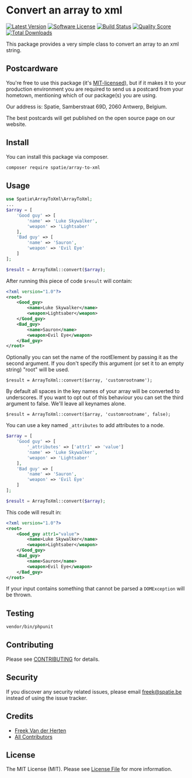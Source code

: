 # Convert an array to xml

[![Latest Version](https://img.shields.io/github/release/spatie/array-to-xml.svg?style=flat-square)](https://github.com/spatie/array-to-xml/releases)
[![Software License](https://img.shields.io/badge/license-MIT-brightgreen.svg?style=flat-square)](LICENSE.md)
[![Build Status](https://img.shields.io/travis/spatie/array-to-xml/master.svg?style=flat-square)](https://travis-ci.org/spatie/array-to-xml)
[![Quality Score](https://img.shields.io/scrutinizer/g/spatie/array-to-xml.svg?style=flat-square)](https://scrutinizer-ci.com/g/spatie/array-to-xml)
[![Total Downloads](https://img.shields.io/packagist/dt/spatie/array-to-xml.svg?style=flat-square)](https://packagist.org/packages/spatie/array-to-xml)

This package provides a very simple class to convert an array to an xml string.

## Postcardware

You're free to use this package (it's [MIT-licensed](LICENSE.md)), but if it makes it to your production environment you are required to send us a postcard from your hometown, mentioning which of our package(s) you are using.

Our address is: Spatie, Samberstraat 69D, 2060 Antwerp, Belgium.

The best postcards will get published on the open source page on our website.

## Install

You can install this package via composer.

``` bash
composer require spatie/array-to-xml
```

## Usage

```php
use Spatie\ArrayToXml\ArrayToXml;
...
$array = [
    'Good guy' => [
        'name' => 'Luke Skywalker',
        'weapon' => 'Lightsaber'
    ],
    'Bad guy' => [
        'name' => 'Sauron',
        'weapon' => 'Evil Eye'
    ]
];

$result = ArrayToXml::convert($array);
```
After running this piece of code `$result` will contain:

```xml
<?xml version="1.0"?>
<root>
    <Good_guy>
        <name>Luke Skywalker</name>
        <weapon>Lightsaber</weapon>
    </Good_guy>
    <Bad_guy>
        <name>Sauron</name>
        <weapon>Evil Eye</weapon>
    </Bad_guy>
</root>
```

Optionally you can set the name of the rootElement by passing it as the second argument. If you don't specify
this argument (or set it to an empty string) "root" will be used.
```
$result = ArrayToXml::convert($array, 'customrootname');
```

By default all spaces in the key names of your array will be converted to underscores. If you want to opt out of
this behaviour you can set the third argument to false. We'll leave all keynames alone.
```
$result = ArrayToXml::convert($array, 'customrootname', false);
```

You can use a key named `_attributes` to add attributes to a node.

```php
$array = [
    'Good guy' => [
        '_attributes' => ['attr1' => 'value']
        'name' => 'Luke Skywalker',
        'weapon' => 'Lightsaber'
    ],
    'Bad guy' => [
        'name' => 'Sauron',
        'weapon' => 'Evil Eye'
    ]
];

$result = ArrayToXml::convert($array);
```

This code will result in:

```xml
<?xml version="1.0"?>
<root>
    <Good_guy attr1="value">
        <name>Luke Skywalker</name>
        <weapon>Lightsaber</weapon>
    </Good_guy>
    <Bad_guy>
        <name>Sauron</name>
        <weapon>Evil Eye</weapon>
    </Bad_guy>
</root>
```

If your input contains something that cannot be parsed a `DOMException` will be thrown.

## Testing

```bash
vendor/bin/phpunit
```

## Contributing

Please see [CONTRIBUTING](CONTRIBUTING.md) for details.

## Security

If you discover any security related issues, please email freek@spatie.be instead of using the issue tracker.

## Credits

- [Freek Van der Herten](https://github.com/freekmurze)
- [All Contributors](../../contributors)

## License

The MIT License (MIT). Please see [License File](LICENSE.md) for more information.
